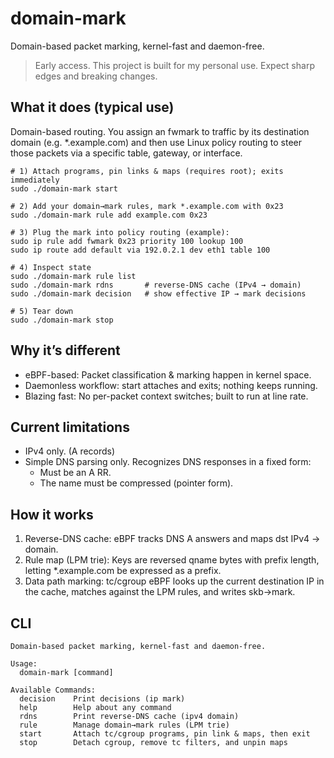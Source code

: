 # domain-mark

Domain-based packet marking, kernel-fast and daemon-free.

> Early access. This project is built for my personal use. Expect sharp edges and breaking changes.

## What it does (typical use)

Domain-based routing. You assign an fwmark to traffic by its destination domain (e.g. *.example.com) and then use Linux policy routing to steer those packets via a specific table, gateway, or interface.

```
# 1) Attach programs, pin links & maps (requires root); exits immediately
sudo ./domain-mark start

# 2) Add your domain→mark rules, mark *.example.com with 0x23
sudo ./domain-mark rule add example.com 0x23

# 3) Plug the mark into policy routing (example):
sudo ip rule add fwmark 0x23 priority 100 lookup 100
sudo ip route add default via 192.0.2.1 dev eth1 table 100

# 4) Inspect state
sudo ./domain-mark rule list
sudo ./domain-mark rdns       # reverse-DNS cache (IPv4 → domain)
sudo ./domain-mark decision   # show effective IP → mark decisions

# 5) Tear down
sudo ./domain-mark stop
```

## Why it’s different

- eBPF-based: Packet classification & marking happen in kernel space.
- Daemonless workflow: start attaches and exits; nothing keeps running.
- Blazing fast: No per-packet context switches; built to run at line rate.

## Current limitations

- IPv4 only. (A records)
- Simple DNS parsing only. Recognizes DNS responses in a fixed form:
  - Must be an A RR.
  - The name must be compressed (pointer form).

## How it works

1. Reverse-DNS cache: eBPF tracks DNS A answers and maps dst IPv4 → domain.
2. Rule map (LPM trie): Keys are reversed qname bytes with prefix length, letting *.example.com be expressed as a prefix.
3. Data path marking: tc/cgroup eBPF looks up the current destination IP in the cache, matches against the LPM rules, and writes skb->mark.

## CLI

```
Domain-based packet marking, kernel-fast and daemon-free.

Usage:
  domain-mark [command]

Available Commands:
  decision    Print decisions (ip mark)
  help        Help about any command
  rdns        Print reverse-DNS cache (ipv4 domain)
  rule        Manage domain→mark rules (LPM trie)
  start       Attach tc/cgroup programs, pin link & maps, then exit
  stop        Detach cgroup, remove tc filters, and unpin maps

```
